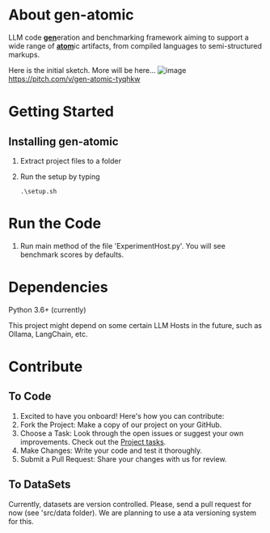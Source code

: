 # About gen-atomic

LLM code <u>**gen**</u>eration and benchmarking framework aiming to support a wide range of <u>**atom**</U>ic artifacts, from compiled languages to semi-structured markups.

Here is the initial sketch. More will be here...
![image](https://github.com/gokhanercan/gen-atomic/assets/1479777/912bada9-f907-4a4a-9ea7-341d3da60403)
https://pitch.com/v/gen-atomic-tyqhkw

# Getting Started

## Installing gen-atomic

1. Extract project files to a folder
2. Run the setup by typing


   ```
   .\setup.sh
   ```

# Run the Code

1. Run main method of the file 'ExperimentHost.py'. You will see benchmark scores by defaults.

# Dependencies

Python 3.6+ (currently)

This project might depend on some certain LLM Hosts in the future, such as Ollama, LangChain, etc.

# Contribute

## To Code

1. Excited to have you onboard! Here's how you can contribute:
2. Fork the Project: Make a copy of our project on your GitHub.
3. Choose a Task: Look through the open issues or suggest your own improvements. Check out the [Project tasks](https://github.com/users/gokhanercan/projects/3).
4. Make Changes: Write your code and test it thoroughly.
5. Submit a Pull Request: Share your changes with us for review.

## To DataSets

Currently, datasets are version controlled. Please, send a pull request for now (see 'src/data folder). We are planning to use a ata versioning system for this.

